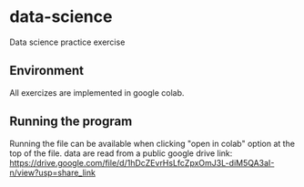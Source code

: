 # data-science
Data science practice exercise

## Environment
All exercizes are implemented in google colab.

## Running the program
Running the file can be available when clicking "open in colab" option at the top of the file.
data are read from a public google drive link: https://drive.google.com/file/d/1hDcZEvrHsLfcZpxOmJ3L-diM5QA3aI-n/view?usp=share_link
